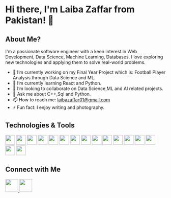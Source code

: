   # Hi there, I'm Laiba Zaffar from Pakistan! 👋

## About Me?
I'm a passionate software engineer with a keen interest in Web Development, Data Science, Machine Learning, Databases. I love exploring new technologies and applying them to solve real-world problems.

- 🔭 I’m currently working on my Final Year Project which is: Football Player Analysis through Data Science and ML.
- 🌱 I’m currently learning React and Python. 
- 👯 I’m looking to collaborate on Data Science,ML and AI related projects.
- 💬 Ask me about C++,Sql and Python.
- 📫 How to reach me: laibazaffar01@gmail.com
- ⚡ Fun fact: I enjoy writing and photography.

## Technologies & Tools
<p>
  <img src="https://img.shields.io/badge/-Python-333?style=flat&logo=python" height="30"/>
  <img src="https://img.shields.io/badge/-JavaScript-333?style=flat&logo=javascript" height="30"/>
  <img src="https://img.shields.io/badge/-React-333?style=flat&logo=react" height="30"/>
  <img src="https://img.shields.io/badge/-Node.js-333?style=flat&logo=node.js" height="30"/>
  <img src="https://img.shields.io/badge/-SQL-333?style=flat&logo=sql" height="30"/>
  <img src="https://img.shields.io/badge/-C++-333?style=flat&logo=cplusplus" height="30"/>
  <img src="https://img.shields.io/badge/-Oracle-333?style=flat&logo=oracle" height="30"/>
  <img src="https://img.shields.io/badge/-HTML-333?style=flat&logo=html5" height="30"/>
  <img src="https://img.shields.io/badge/-CSS-333?style=flat&logo=css3" height="30"/>
  <img src="https://img.shields.io/badge/-VS%20Code-333?style=flat&logo=visual-studio-code" height="30"/>
  <img src="https://img.shields.io/badge/-Visual%20Studio-333?style=flat&logo=visual-studio" height="30"/>
  <img src="https://img.shields.io/badge/-Jupyter%20Notebook-333?style=flat&logo=jupyter" height="30"/>
  <img src="https://img.shields.io/badge/-Orange-333?style=flat&logo=orange" height="30"/>
  <img src="https://img.shields.io/badge/-MongoDB-333?style=flat&logo=mongodb" height="30"/>
  <img src="https://img.shields.io/badge/-Git-333?style=flat&logo=git" height="30"/>
  <img src="https://img.shields.io/badge/-Docker-333?style=flat&logo=docker" height="30"/>
</p>

## Connect with Me
<p>
  <a href="https://www.linkedin.com/in/laiba-zafar/">
    <img src="https://img.shields.io/badge/LinkedIn-0077B5?style=for-the-badge&logo=linkedin&logoColor=white" height="40"/>
  </a>
  <a href="mailto:laibazaffar01@gmail.com">
    <img src="https://img.shields.io/badge/Email-D14836?style=for-the-badge&logo=gmail&logoColor=white" height="40"/>
  </a>
</p>
